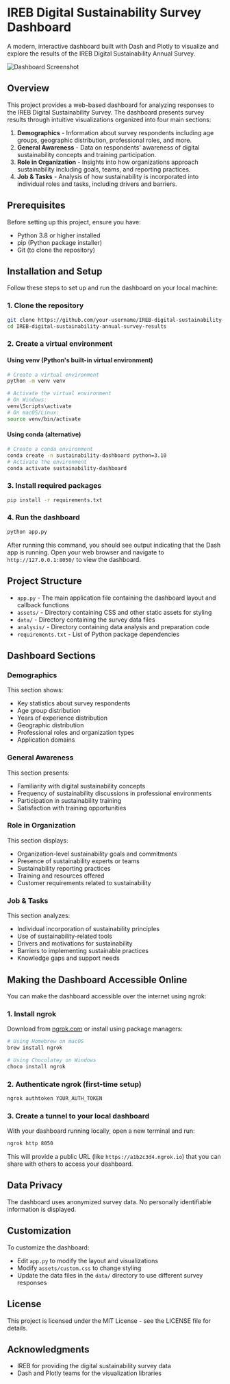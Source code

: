 # IREB Digital Sustainability Survey Dashboard

A modern, interactive dashboard built with Dash and Plotly to visualize and explore the results of the IREB Digital Sustainability Annual Survey.

![Dashboard Screenshot](https://imgur.com/a/KZtvFuk)

## Overview

This project provides a web-based dashboard for analyzing responses to the IREB Digital Sustainability Survey. The dashboard presents survey results through intuitive visualizations organized into four main sections:

1. **Demographics** - Information about survey respondents including age groups, geographic distribution, professional roles, and more.
2. **General Awareness** - Data on respondents' awareness of digital sustainability concepts and training participation.
3. **Role in Organization** - Insights into how organizations approach sustainability including goals, teams, and reporting practices.
4. **Job & Tasks** - Analysis of how sustainability is incorporated into individual roles and tasks, including drivers and barriers.

## Prerequisites

Before setting up this project, ensure you have:

- Python 3.8 or higher installed
- pip (Python package installer)
- Git (to clone the repository)

## Installation and Setup

Follow these steps to set up and run the dashboard on your local machine:

### 1. Clone the repository

```bash
git clone https://github.com/your-username/IREB-digital-sustainability-annual-survey-results.git
cd IREB-digital-sustainability-annual-survey-results
```

### 2. Create a virtual environment

#### Using venv (Python's built-in virtual environment)

```bash
# Create a virtual environment
python -m venv venv

# Activate the virtual environment
# On Windows:
venv\Scripts\activate
# On macOS/Linux:
source venv/bin/activate
```

#### Using conda (alternative)

```bash
# Create a conda environment
conda create -n sustainability-dashboard python=3.10
# Activate the environment
conda activate sustainability-dashboard
```

### 3. Install required packages

```bash
pip install -r requirements.txt
```

### 4. Run the dashboard

```bash
python app.py
```

After running this command, you should see output indicating that the Dash app is running. Open your web browser and navigate to `http://127.0.0.1:8050/` to view the dashboard.

## Project Structure

- `app.py` - The main application file containing the dashboard layout and callback functions
- `assets/` - Directory containing CSS and other static assets for styling
- `data/` - Directory containing the survey data files
- `analysis/` - Directory containing data analysis and preparation code
- `requirements.txt` - List of Python package dependencies

## Dashboard Sections

### Demographics

This section shows:
- Key statistics about survey respondents
- Age group distribution
- Years of experience distribution
- Geographic distribution
- Professional roles and organization types
- Application domains

### General Awareness

This section presents:
- Familiarity with digital sustainability concepts
- Frequency of sustainability discussions in professional environments
- Participation in sustainability training
- Satisfaction with training opportunities

### Role in Organization

This section displays:
- Organization-level sustainability goals and commitments
- Presence of sustainability experts or teams
- Sustainability reporting practices
- Training and resources offered
- Customer requirements related to sustainability

### Job & Tasks

This section analyzes:
- Individual incorporation of sustainability principles
- Use of sustainability-related tools
- Drivers and motivations for sustainability
- Barriers to implementing sustainable practices
- Knowledge gaps and support needs

## Making the Dashboard Accessible Online

You can make the dashboard accessible over the internet using ngrok:

### 1. Install ngrok

Download from [ngrok.com](https://ngrok.com/download) or install using package managers:

```bash
# Using Homebrew on macOS
brew install ngrok

# Using Chocolatey on Windows
choco install ngrok
```

### 2. Authenticate ngrok (first-time setup)

```bash
ngrok authtoken YOUR_AUTH_TOKEN
```

### 3. Create a tunnel to your local dashboard

With your dashboard running locally, open a new terminal and run:

```bash
ngrok http 8050
```

This will provide a public URL (like `https://a1b2c3d4.ngrok.io`) that you can share with others to access your dashboard.

## Data Privacy

The dashboard uses anonymized survey data. No personally identifiable information is displayed.

## Customization

To customize the dashboard:
- Edit `app.py` to modify the layout and visualizations
- Modify `assets/custom.css` to change styling
- Update the data files in the `data/` directory to use different survey responses

## License

This project is licensed under the MIT License - see the LICENSE file for details.

## Acknowledgments

- IREB for providing the digital sustainability survey data
- Dash and Plotly teams for the visualization libraries 